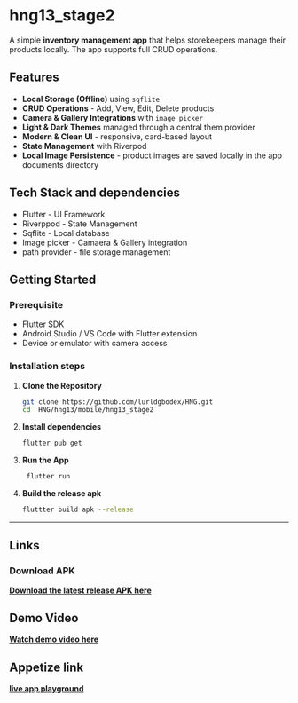 # hng13_stage2

A simple **inventory management app** that helps storekeepers manage their products locally. The app supports full CRUD operations.

## Features
- **Local Storage (Offline)** using `sqflite`
- **CRUD Operations** - Add, View, Edit, Delete products
- **Camera & Gallery Integrations** with `image_picker`
- **Light & Dark Themes** managed through a central them provider
- **Modern & Clean UI** - responsive, card-based layout
- **State Management** with Riverpod
- **Local Image Persistence** - product images are saved locally in the app documents directory

## Tech Stack and dependencies
- Flutter - UI Framework
- Riverppod - State Management
- Sqflite - Local database
- Image picker - Camaera & Gallery integration
- path provider - file storage management

## Getting Started
### Prerequisite
- Flutter SDK
- Android Studio / VS Code with Flutter extension
- Device or emulator with camera access

### Installation steps
1. **Clone the Repository**
    ```bash
    git clone https://github.com/lurldgbodex/HNG.git
    cd  HNG/hng13/mobile/hng13_stage2
    ```
2. **Install dependencies**
    ```bash
    flutter pub get
    ```
3. **Run the App**
   ```bash
    flutter run
    ```
4. **Build the release apk**
    ```bash
    fluttter build apk --release
    ```
   
---
## Links
### Download APK
**[Download the latest release APK here](https://github.com/lurldgbodex/HNG/releases/tag/v2.0.0)**

## Demo Video
**[Watch demo video here](https://drive.google.com/file/d/1LYurAj3B_m_ywB79sMDtXY5So7sjH4gS/view?usp=sharing)**

## Appetize link
**[live app playground](https://appetize.io/app/b_3gqprnj6sau6clb5nvy3ngtv2y)**